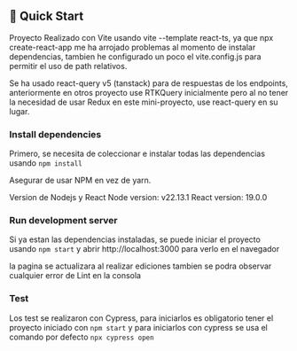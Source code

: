 ## 🚀 Quick Start

Proyecto Realizado con Vite usando vite --template react-ts, ya que npx create-react-app me ha arrojado problemas al momento de instalar dependencias,
tambien he configurado un poco el vite.config.js para permitir el uso de path relativos.

Se ha usado react-query v5 (tanstack) para de respuestas de los endpoints, anteriormente en otros proyecto use RTKQuery inicialmente
pero al no tener la necesidad de usar Redux en este mini-proyecto, use react-query en su lugar.

### Install dependencies

Primero, se necesita de coleccionar e instalar todas las dependencias usando `npm install`

Asegurar de usar NPM en vez de yarn.

Version de Nodejs y React
Node version: v22.13.1
React version: 19.0.0

### Run development server

Si ya estan las dependencias instaladas, se puede iniciar el proyecto usando `npm start` y
abrir http://localhost:3000 para verlo en el navegador

la pagina se actualizara al realizar ediciones
tambien se podra observar cualquier error de Lint en la consola

### Test

Los test se realizaron con Cypress, para iniciarlos es obligatorio tener el proyecto iniciado con `npm start`
y para iniciarlos con cypress se usa el comando por defecto `npx cypress open`
